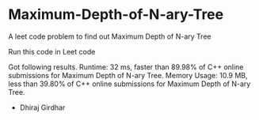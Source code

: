 # Maximum-Depth-of-N-ary-Tree
A leet code problem to find out Maximum Depth of N-ary Tree

Run this code in Leet code

Got following results.
Runtime: 32 ms, faster than 89.98% of C++ online submissions for Maximum Depth of N-ary Tree.
Memory Usage: 10.9 MB, less than 39.80% of C++ online submissions for Maximum Depth of N-ary Tree.

- Dhiraj Girdhar
